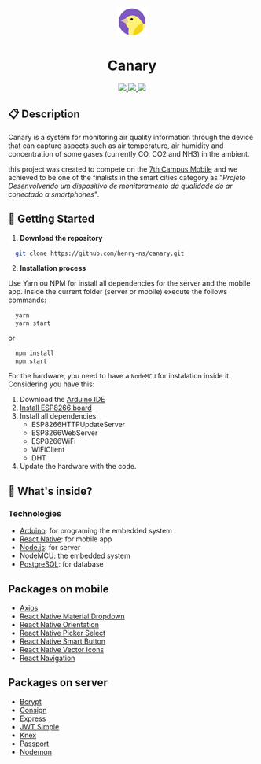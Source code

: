 <p align="center">
  <img alt="Icon" src="./design/icon/icon.png" width="60"/>
</p>
<h1 align="center">
  Canary
</h1>

<p align="center">
  <a href="https://github.com/henry-ns/portfolio/graphs/commit-activity" alt="Maintenance">
    <img src="https://img.shields.io/badge/Maintained%3F-no-red.svg" />
  </a>
  <a href="./LICENSE" alt="License: MIT">
    <img src="https://img.shields.io/badge/License-MIT-blue.svg" />
  </a>
  <a href="https://www.codefactor.io/repository/github/henry-ns/canary" alt="CodeFactor">
    <img src="https://www.codefactor.io/repository/github/henry-ns/canary/badge" />
  </a>
</p>

## :clipboard: Description
Canary is a system for monitoring air quality information through the device that can capture aspects such as air temperature, air humidity and concentration of some gases (currently CO, CO2 and NH3) in the ambient.

this project was created to compete on the [7th Campus Mobile](https://www.institutonetclaroembratel.org.br/nossas-novidades/programa-campus-mobile-anuncia-os-finalistas-da-7a-edicao/) and we achieved to be one of the finalists in the smart cities category as "*Projeto Desenvolvendo um dispositivo de monitoramento da qualidade do ar conectado a smartphones"*.

## :rocket: Getting Started
1.	**Download the repository**
  ```sh
    git clone https://github.com/henry-ns/canary.git
  ```

2.  **Installation process**

Use Yarn ou NPM for install all dependencies for the server and the mobile app. Inside the current folder (server or mobile) execute the follows commands:
```
  yarn
  yarn start
```
or
```
  npm install
  npm start
```

For the hardware, you need to have a `NodeMCU` for instalation inside it. Considering you have this:
1. Download the [Arduino IDE](https://www.arduino.cc/en/main/software)
2. [Install ESP8266 board](https://www.teachmemicro.com/intro-nodemcu-arduino/)
3. Install all dependencies:
   - ESP8266HTTPUpdateServer
   - ESP8266WebServer
   - ESP8266WiFi
   - WiFiClient
   - DHT
4. Update the hardware with the code.

## 🧐 What's inside?

### Technologies
  - [Arduino](https://www.arduino.cc/): for programing the embedded system
  - [React Native](https://facebook.github.io/react-native/): for mobile app
  - [Node.js](https://nodejs.org/en/): for server
  - [NodeMCU](https://en.wikipedia.org/wiki/NodeMCU): the embedded system
  - [PostgreSQL](https://www.postgresql.org/): for database

## Packages on mobile
  - [Axios](https://github.com/axios/axios)
  - [React Native Material Dropdown](https://github.com/n4kz/react-native-material-dropdown)
  - [React Native Orientation](https://github.com/yamill/react-native-orientation)
  - [React Native Picker Select](https://github.com/lawnstarter/react-native-picker-select)
  - [React Native Smart Button](https://www.npmjs.com/package/react-native-smart-button)
  - [React Native Vector Icons](https://github.com/oblador/react-native-vector-icons)
  - [React Navigation](https://reactnavigation.org/)

## Packages on server
  - [Bcrypt](https://www.npmjs.com/package/bcrypt-nodejs)
  - [Consign](https://www.npmjs.com/package/consign)
  - [Express](https://expressjs.com/)
  - [JWT Simple](https://www.npmjs.com/package/jwt-simple)
  - [Knex](http://knexjs.org/)
  - [Passport](http://www.passportjs.org/)
  - [Nodemon](https://nodemon.io/)
